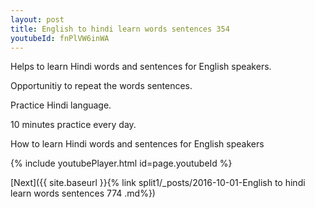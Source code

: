 ```yaml
---
layout: post
title: English to hindi learn words sentences 354 
youtubeId: fnPlVW6inWA
---
```

 
 
Helps to learn Hindi words and sentences for English speakers.

Opportunitiy to repeat the words sentences. 

Practice Hindi language. 
 
10 minutes practice every day. 
 
How to learn Hindi words and sentences for English speakers 
 
{% include youtubePlayer.html id=page.youtubeId %}
 
 
[Next]({{ site.baseurl }}{% link  split1/_posts/2016-10-01-English to hindi learn words sentences 774 .md%})
 
